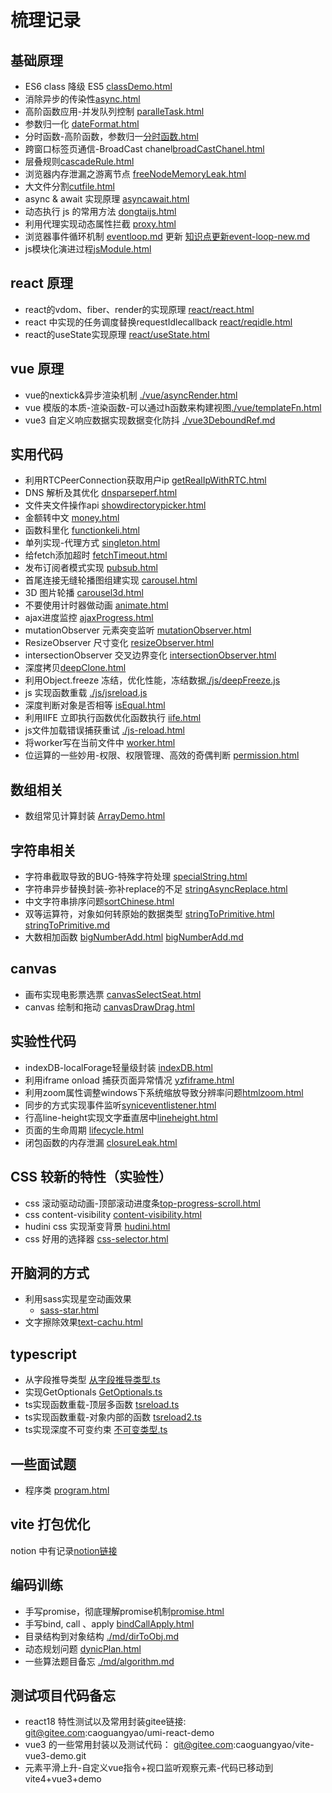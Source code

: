 # 梳理记录

## 基础原理
- ES6 class 降级 ES5 [classDemo.html](./classDemo.html)
- 消除异步的传染性[async.html](./async.html)
- 高阶函数应用-并发队列控制 [paralleTask.html](./paralleTask.html)
- 参数归一化 [dateFormat.html](./dateFormat.html)
- 分时函数-高阶函数，参数归一[分时函数.html](./%E5%88%86%E6%97%B6%E5%87%BD%E6%95%B0.html)
- 跨窗口标签页通信-BroadCast chanel[broadCastChanel.html](./broadCastChanel.html)
- 层叠规则[cascadeRule.html](./cascadeRule.html)
- 浏览器内存泄漏之游离节点 [freeNodeMemoryLeak.html](./freeNodeMemoryLeak.html)
- 大文件分割[cutfile.html](./cutfile/cutfile.html)
- async & await 实现原理 [asyncawait.html](./asyncawait.html)
- 动态执行 js 的常用方法 [dongtaijs.html](./dongtaijs.html)
- 利用代理实现动态属性拦截 [proxy.html](./proxy.html)
- 浏览器事件循环机制 [eventloop.md](./md/eventloop.md) 更新 [知识点更新event-loop-new.md](./md/event-loop-new.md)
- js模块化演进过程[jsModule.html](./md/jsModule.md)
## react 原理
- react的vdom、fiber、render的实现原理 [react/react.html](./react/react.html)
- react 中实现的任务调度替换requestIdlecallback [react/reqidle.html](./react/reqidle.html)
- react的useState实现原理 [react/useState.html](./react/useState.html)

## vue 原理
- vue的nextick&异步渲染机制 [./vue/asyncRender.html](./vue/asyncRender.html)
- vue 模版的本质-渲染函数-可以通过h函数来构建视图[./vue/templateFn.html](./vue/templateFn.html)
- vue3 自定义响应数据实现数据变化防抖 [./vue3DeboundRef.md](./md/vue3DeboundRef.md)

## 实用代码
- 利用RTCPeerConnection获取用户ip [getRealIpWithRTC.html](./getRealIpWithRTC.html)
- DNS 解析及其优化 [dnsparseperf.html](./dnsparseperf.html)
- 文件夹文件操作api [showdirectorypicker.html](./showdirectorypicker.html)
- 金额转中文 [money.html](./money.html)
- 函数科里化 [functionkeli.html](./functionkeli.html)
- 单列实现-代理方式 [singleton.html](./singleton.html)
- 给fetch添加超时 [fetchTimeout.html](./fetchTimeout.html)
- 发布订阅者模式实现 [pubsub.html](./pubsub.html)
- 首尾连接无缝轮播图组建实现 [carousel.html](./carousel.html)
- 3D 图片轮播 [carousel3d.html](./carousel3d.html)
- 不要使用计时器做动画 [animate.html](./animate.html)
- ajax进度监控 [ajaxProgress.html](./ajaxProgress.html)
- mutationObserver 元素突变监听 [mutationObserver.html](./mutationObserver.html)
- ResizeObserver 尺寸变化 [resizeObserver.html](./resizeObserver.html)
- intersectionObserver 交叉边界变化 [intersectionObserver.html](./intersectionObserver.html)
- 深度拷贝[deepClone.html](./deepClone.html)
- 利用Object.freeze 冻结，优化性能，冻结数据[./js/deepFreeze.js](./js/deepFreeze.js)
- js 实现函数重载 [./js/jsreload.js](./js/jsreload.js)
- 深度判断对象是否相等 [isEqual.html](./js/objectIsEqual.js)
- 利用IIFE 立即执行函数优化函数执行 [iife.html](./js/iife.js)
- js文件加载错误捕获重试 [./js-reload.html](./js-reload.html)
- 将worker写在当前文件中 [worker.html](./worker.html)
- 位运算的一些妙用-权限、权限管理、高效的奇偶判断 [permission.html](./js/permission.js)

## 数组相关
- 数组常见计算封装 [ArrayDemo.html](./ArrayDemo.html)

## 字符串相关
- 字符串截取导致的BUG-特殊字符处理 [specialString.html](./specialString.html)
- 字符串异步替换封装-弥补replace的不足 [stringAsyncReplace.html](./stringAsyncReplace.html)
- 中文字符串排序问题[sortChinese.html](./sortChinese.html)
- 双等运算符，对象如何转原始的数据类型 [stringToPrimitive.html](./stringToPrimitive.html) [stringToPrimitive.md](./md/stringToPrimitive.md)
- 大数相加函数 [bigNumberAdd.html](./bigNumberAdd.html) [bigNumberAdd.md](./md/bigNumberAdd.md)

## canvas
- 画布实现电影票选票 [canvasSelectSeat.html](./canvas/canvasSelectSeat.html)
- canvas 绘制和拖动 [canvasDrawDrag.html](./canvas/canvasDrawDrag.html)
## 实验性代码
- indexDB-localForage轻量级封装 [indexDB.html](./indexDB.html)
- 利用iframe onload 捕获页面异常情况 [yzfiframe.html](./yzfiframe.html)
- 利用zoom属性调整windows下系统缩放导致分辨率问题[htmlzoom.html](./htmlZoom.html)
- 同步的方式实现事件监听[syniceventlistener.html](./syniceventlistener.html)
- 行高line-height实现文字垂直居中[lineheight.html](./lineheight.html)
- 页面的生命周期 [lifecycle.html](./lifecycle.html)
- 闭包函数的内存泄漏 [closureLeak.html](./closureLeak.html)

## CSS 较新的特性（实验性）
- css 滚动驱动动画-顶部滚动进度条[top-progress-scroll.html](./css-study/animation-scroller/top-progress-scroll.html)
- css content-visibility [content-visibility.html](./css-study/content-visibility.html)
- hudini css 实现渐变背景 [hudini.html](./css-study/hudini.html)
- css 好用的选择器 [css-selector.html](./css-study/css-selector.html)
<!-- - 方便实用的横向滚动 [horizontal-scroll.html](./css-study/horizontal-scroll.html) -->

## 开脑洞的方式
- 利用sass实现星空动画效果
  - [sass-star.html](./sass-star.html)
- 文字擦除效果[text-cachu.html](./text-cachu.html)

## typescript 
- 从字段推导类型 [从字段推导类型.ts](./ts/从字段推导类型.ts)
- 实现GetOptionals [GetOptionals.ts](./ts/getOptions.ts)
- ts实现函数重载-顶层多函数 [tsreload.ts](./ts/tsreload.ts)
- ts实现函数重载-对象内部的函数 [tsreload2.ts](./ts/tsreload2.ts)
- ts实现深度不可变约束 [不可变类型.ts](./ts/不可变类型.ts)

## 一些面试题
- 程序类 [program.html](./mianshi/program.html)

## vite 打包优化
notion 中有记录[notion链接](https://zany-scabiosa-6d7.notion.site/vite-11bac92b6e6980f18dabce196584c297?pvs=74)

## 编码训练
- 手写promise，彻底理解promise机制[promise.html](./promise.html)
- 手写bind, call 、apply [bindCallApply.html](./bindCallApply.html)
- 目录结构到对象结构 [./md/dirToObj.md](./md/dirToObj.md)
- 动态规划问题 [dynicPlan.html](./dynicPlan.html)
- 一些算法题目备忘 [./md/algorithm.md](./md/algorithm.md)

## 测试项目代码备忘
- react18 特性测试以及常用封装gitee链接: git@gitee.com:caoguangyao/umi-react-demo
- vue3 的一些常用封装以及测试代码： git@gitee.com:caoguangyao/vite-vue3-demo.git
- 元素平滑上升-自定义vue指令+视口监听观察元素-代码已移动到vite4+vue3+demo

